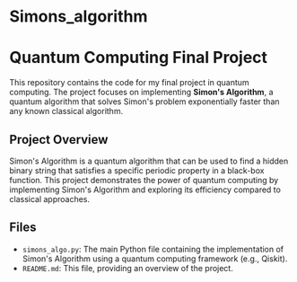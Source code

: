 # Simons_algorithm
# Quantum Computing Final Project

This repository contains the code for my final project in quantum computing. The project focuses on implementing **Simon's Algorithm**, a quantum algorithm that solves Simon's problem exponentially faster than any known classical algorithm.

## Project Overview

Simon's Algorithm is a quantum algorithm that can be used to find a hidden binary string that satisfies a specific periodic property in a black-box function. This project demonstrates the power of quantum computing by implementing Simon's Algorithm and exploring its efficiency compared to classical approaches.

## Files

- `simons_algo.py`: The main Python file containing the implementation of Simon's Algorithm using a quantum computing framework (e.g., Qiskit).
- `README.md`: This file, providing an overview of the project.
